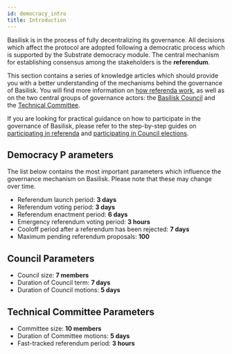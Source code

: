 ```yaml
---
id: democracy_intro
title: Introduction
---
```


Basilisk is in the process of fully decentralizing its governance. All decisions which affect the protocol are adopted following a democratic process which is supported by the Substrate democracy module. The central mechanism for establishing consensus among the stakeholders is the **referendum**.

This section contains a series of knowledge articles which should provide you with a better understanding of the mechanisms behind the governance of Basilisk. You will find more information on [how referenda work](/democracy_referenda), as well as on the two central groups of governance actors: the [Basilisk Council](/democracy_council) and the [Technical Committee](/democracy_technical_committee).

If you are looking for practical guidance on how to participate in the governance of Basilisk, please refer to the step-by-step guides on [participating in referenda](/participate_in_referenda) and [participating in Council elections](/participate_in_council_elections).

## Democracy P arameters
The list below contains the most important parameters which influence the governance mechanism on Basilisk. Please note that these may change over time.

* Referendum launch period: **3 days**
* Referendum voting period: **3 days**
* Referendum enactment period: **6 days**
* Emergency referendum voting period: **3 hours**
* Cooloff period after a referendum has been rejected: **7 days**
* Maximum pending referendum proposals: **100**

## Council Parameters
* Council size: **7 members**
* Duration of Council term: **7 days**
* Duration of Council motions: **5 days**

## Technical Committee Parameters
* Committee size: **10 members**
* Duration of Committee motions: **5 days**
* Fast-tracked referendum period: **3 hours**
